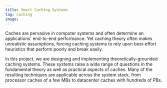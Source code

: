 ```yaml
---
title: Smart Caching Systems
tag: caching
image:
---
```



Caches are pervasive in computer systems and often determine an applications' end-to-end performance.
Yet caching theory often makes unrealistic assumptions,
forcing caching systems to rely upon best-effort heuristics that perform poorly and break easily.

In this project, we are designing and implementing theoretically-grounded caching systems.
These systems raise a wide range of questions in the fundamental theory as well as practical aspects of caches.
Many of the resulting techniques are applicable across the system stack,
from processor caches of a few MBs to datacenter caches with hundreds of PBs.